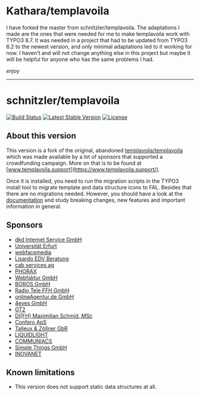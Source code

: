 # Kathara/templavoila
I have forked the master from schnitzler/templavoila. The adaptations I made are the ones that were needed for me to make templavoila work with TYPO3 8.7. It was needed in a project that had to be updated from TYPO3 6.2 to the newest version, and only minimal adaptations led to it working for now. I haven't and will not change anything else in this project but maybe it will be helpful for anyone who has the same problems I had.

_enjoy_

---

# schnitzler/templavoila

[![Build Status](https://travis-ci.org/alexanderschnitzler/templavoila.svg?branch=master)](https://travis-ci.org/alexanderschnitzler/templavoila)
[![Latest Stable Version](https://poser.pugx.org/schnitzler/templavoila/v/stable)](https://packagist.org/packages/schnitzler/templavoila)
[![License](https://poser.pugx.org/schnitzler/templavoila/license)](https://packagist.org/packages/schnitzler/templavoila)

## About this version

This version is a fork of the original, abandoned [templavoila/templavoila](https://github.com/templavoila/templavoila) which was made available by a lot of sponsors that supported a crowdfunding campaign. More on that is to be found at [www.templavoila.support](https://www.templavoila.support/).

Once it is installed, you need to run the migration scripts in the TYPO3 install tool to migrate template and data structure icons to FAL. Besides that there are no migrations needed. However, you should have a look at the [documentation](http://docs.templavoila.support/Changelog/7.6/Index.html) and study breaking changes, new features and important information in general.

## Sponsors

- [dkd Internet Service GmbH](https://www.dkd.de/)
- [Universität Erfurt](https://www.uni-erfurt.de/)
- [webfacemedia](https://www.webfacemedia.de/)
- [Lisardo EDV Beratung	](http://www.typo3-lisardo.de/)
- [cab services ag](https://www.cabag.ch/)
- [PHORAX](https://phorax.com/)
- [Webfaktur GmbH](http://www.webfaktur.de/)
- [BOROS GmbH](https://www.boros.de/)
- [Radio Tele FFH GmbH](http://www.radioteleffh.de/)
- [onlineAgentur.de GmbH](http://www.onlineagentur.de/)
- [4eyes GmbH](https://www.4eyes.ch/)
- [GT2](http://gt2.fr/)
- [DI(FH) Maximilian Schmid, MSc](http://www.anorak.io/)
- [Confero ApS](https://www.confero.dk/)
- [Talleux & Zöllner GbR](http://www.talleux-zoellner.de/)
- [	LIQUIDLIGHT](https://www.liquidlight.co.uk/)
- [COMMUNIACS](http://www.communiacs.de/) 
- [Simple Things GmbH](https://www.simplethings.de/)
- [INOVANET](http://www.inovanet.de/)

## Known limitations

- This version does not support static data structures at all.
